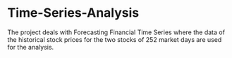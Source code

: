 # Time-Series-Analysis

The project deals with Forecasting Financial Time Series where the data of the historical stock prices for the two stocks of 252 market days are used for the analysis.
